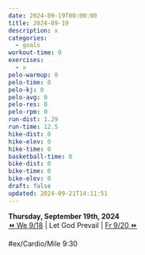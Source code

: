 ```yaml
---
date: 2024-09-19T00:00:00
title: 2024-09-19
description: x
categories:
  - goals
workout-time: 0
exercises:
  - x
pelo-warmup: 0
pelo-time: 0
pelo-kj: 0
pelo-avg: 0
pelo-res: 0
pelo-rpm: 0
run-dist: 1.29
run-time: 12.5
hike-dist: 0
hike-elev: 0
hike-time: 0
basketball-time: 0
bike-dist: 0
bike-time: 0
bike-elev: 0
draft: false
updated: 2024-09-21T14:11:51
---
```


**Thursday, September 19th, 2024**  
[⏪ We 9/18](goals/2024-09-18) | Let God Prevail | [Fr 9/20 ⏩](goals/2024-09-20)

#ex/Cardio/Mile 9:30